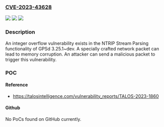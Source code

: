 ### [CVE-2023-43628](https://cve.mitre.org/cgi-bin/cvename.cgi?name=CVE-2023-43628)
![](https://img.shields.io/static/v1?label=Product&message=GPSd&color=blue)
![](https://img.shields.io/static/v1?label=Version&message=%3D%203.25.1~dev%20&color=brighgreen)
![](https://img.shields.io/static/v1?label=Vulnerability&message=CWE-191%3A%20Integer%20Underflow%20(Wrap%20or%20Wraparound)&color=brighgreen)

### Description

An integer overflow vulnerability exists in the NTRIP Stream Parsing functionality of GPSd 3.25.1~dev. A specially crafted network packet can lead to memory corruption. An attacker can send a malicious packet to trigger this vulnerability.

### POC

#### Reference
- https://talosintelligence.com/vulnerability_reports/TALOS-2023-1860

#### Github
No PoCs found on GitHub currently.


